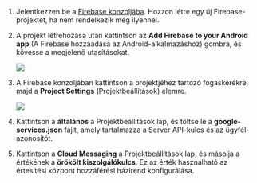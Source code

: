 

1. Jelentkezzen be a [Firebase konzoljába](https://firebase.google.com/console/). Hozzon létre egy új Firebase-projektet, ha nem rendelkezik még ilyennel.
2. A projekt létrehozása után kattintson az **Add Firebase to your Android app** (A Firebase hozzáadása az Android-alkalmazáshoz) gombra, és kövesse a megjelenő utasításokat.

    ![](./media/notification-hubs-enable-firebase-cloud-messaging/notification-hubs-add-firebase-to-android-app.png)
3. A Firebase konzoljában kattintson a projektjéhez tartozó fogaskerékre, majd a **Project Settings** (Projektbeállítások) elemre.

    ![](./media/notification-hubs-enable-firebase-cloud-messaging/notification-hubs-firebase-console-project-settings.png)
4. Kattintson a **általános** a Projektbeállítások lap, és töltse le a **google-services.json** fájlt, amely tartalmazza a Server API-kulcs és az ügyfél-azonosítót.
5. Kattintson a **Cloud Messaging** a Projektbeállítások lap, és másolja a értékének a **örökölt kiszolgálókulcs**. Ez az érték használható az értesítési központ hozzáférési házirend konfigurálása.
